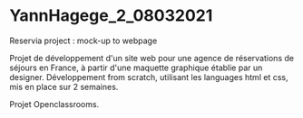 # YannHagege_2_08032021
Reservia project : mock-up to webpage

Projet de développement d'un site web pour une agence de réservations de séjours en France, à partir d'une maquette graphique établie par un designer.
Développement from scratch, utilisant les languages html et css, mis en place sur 2 semaines.

Projet Openclassrooms.
